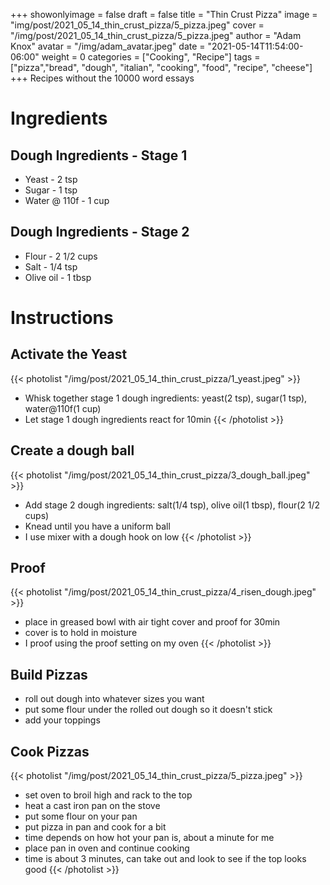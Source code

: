 +++
showonlyimage = false
draft = false
title = "Thin Crust Pizza"
image = "img/post/2021_05_14_thin_crust_pizza/5_pizza.jpeg"
cover = "/img/post/2021_05_14_thin_crust_pizza/5_pizza.jpeg"
author = "Adam Knox"
avatar = "/img/adam_avatar.jpeg"
date = "2021-05-14T11:54:00-06:00"
weight = 0
categories = ["Cooking", "Recipe"]
tags = ["pizza","bread", "dough", "italian", "cooking", "food", "recipe", "cheese"]
+++
Recipes without the 10000 word essays
<!--more-->
# Ingredients

## Dough Ingredients - Stage 1
* Yeast - 2 tsp
* Sugar - 1 tsp
* Water @ 110f - 1 cup

## Dough Ingredients - Stage 2
* Flour - 2 1/2 cups
* Salt - 1/4 tsp
* Olive oil - 1 tbsp

# Instructions

## Activate the Yeast
{{< photolist "/img/post/2021_05_14_thin_crust_pizza/1_yeast.jpeg" >}}
 * Whisk together stage 1 dough ingredients: yeast(2 tsp), sugar(1 tsp), water@110f(1 cup)
 * Let stage 1 dough ingredients react for 10min
{{< /photolist >}}

## Create a dough ball
{{< photolist "/img/post/2021_05_14_thin_crust_pizza/3_dough_ball.jpeg" >}}
* Add stage 2 dough ingredients: salt(1/4 tsp), olive oil(1 tbsp), flour(2 1/2 cups)
* Knead until you have a uniform ball
 * I use mixer with a dough hook on low
{{< /photolist >}}

## Proof
{{< photolist "/img/post/2021_05_14_thin_crust_pizza/4_risen_dough.jpeg" >}}
* place in greased bowl with air tight cover and proof for 30min
 * cover is to hold in moisture
 * I proof using the proof setting on my oven
{{< /photolist >}}

## Build Pizzas
* roll out dough into whatever sizes you want
* put some flour under the rolled out dough so it doesn't stick
* add your toppings

## Cook Pizzas
{{< photolist "/img/post/2021_05_14_thin_crust_pizza/5_pizza.jpeg" >}}
* set oven to broil high and rack to the top
* heat a cast iron pan on the stove
* put some flour on your pan
* put pizza in pan and cook for a bit
 * time depends on how hot your pan is, about a minute for me
* place pan in oven and continue cooking
 * time is about 3 minutes, can take out and look to see if the top looks good
{{< /photolist >}}

